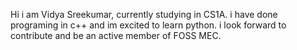 Hi i am Vidya Sreekumar, currently studying in CS1A. i have done programing in c++ and im excited to learn python. i look forward to contribute and be an active member of FOSS MEC.
